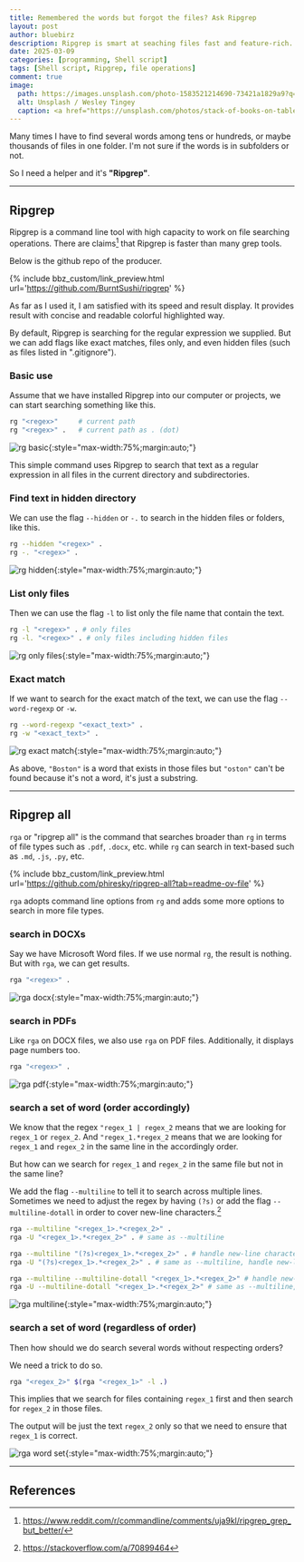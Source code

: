 ```yaml
---
title: Remembered the words but forgot the files? Ask Ripgrep
layout: post
author: bluebirz
description: Ripgrep is smart at seaching files fast and feature-rich.
date: 2025-03-09
categories: [programming, Shell script]
tags: [Shell script, Ripgrep, file operations]
comment: true
image:
  path: https://images.unsplash.com/photo-1583521214690-73421a1829a9?q=80&w=2070&auto=format&fit=crop&ixlib=rb-4.0.3&ixid=M3wxMjA3fDB8MHxwaG90by1wYWdlfHx8fGVufDB8fHx8fA%3D%3D
  alt: Unsplash / Wesley Tingey 
  caption: <a href="https://unsplash.com/photos/stack-of-books-on-table-snNHKZ-mGfE">Unsplash / Wesley Tingey</a>
---
```


Many times I have to find several words among tens or hundreds, or maybe thousands of files in one folder. I'm not sure if the words is in subfolders or not.

So I need a helper and it's **"Ripgrep"**.

---

## Ripgrep

Ripgrep is a command line tool with high capacity to work on file searching operations. There are claims[^1] that Ripgrep is faster than many grep tools.

Below is the github repo of the producer.

{% include bbz_custom/link_preview.html url='<https://github.com/BurntSushi/ripgrep>' %}

As far as I used it, I am satisfied with its speed and result display. It provides result with concise and readable colorful highlighted way.

By default, Ripgrep is searching for the regular expression we supplied. But we can add flags like exact matches, files only, and even hidden files (such as files listed in ".gitignore").

### Basic use

Assume that we have installed Ripgrep into our computer or projects, we can start searching something like this.

```sh
rg "<regex>"     # current path
rg "<regex>" .   # current path as . (dot)
```

![rg basic](https://bluebirzdotnet.s3.ap-southeast-1.amazonaws.com/ripgrep/01-rg-basic.png){:style="max-width:75%;margin:auto;"}

This simple command uses Ripgrep to search that text as a regular expression in all files in the current directory and subdirectories.

### Find text in hidden directory

We can use the flag `--hidden` or `-.` to search in the hidden files or folders, like this.

```sh
rg --hidden "<regex>" .
rg -. "<regex>" .
```

![rg hidden](https://bluebirzdotnet.s3.ap-southeast-1.amazonaws.com/ripgrep/02-rg-hidden.png){:style="max-width:75%;margin:auto;"}

### List only files

Then we can use the flag `-l` to list only the file name that contain the text.

```sh
rg -l "<regex>" . # only files
rg -l. "<regex>" . # only files including hidden files
```

![rg only files](https://bluebirzdotnet.s3.ap-southeast-1.amazonaws.com/ripgrep/03-rg-fileonly.png){:style="max-width:75%;margin:auto;"}

### Exact match

If we want to search for the exact match of the text, we can use the flag `--word-regexp` or `-w`.

```sh
rg --word-regexp "<exact_text>" .
rg -w "<exact_text>" .
```

![rg exact match](https://bluebirzdotnet.s3.ap-southeast-1.amazonaws.com/ripgrep/04-rg-exact.png){:style="max-width:75%;margin:auto;"}

As above, `"Boston"` is a word that exists in those files but `"oston"` can't be found because it's not a word, it's just a substring.

---

## Ripgrep all

`rga` or "ripgrep all" is the command that searches broader than `rg` in terms of file types such as `.pdf`, `.docx`, etc. while `rg` can search in text-based such as `.md`, `.js`, `.py`, etc.

{% include bbz_custom/link_preview.html url='<https://github.com/phiresky/ripgrep-all?tab=readme-ov-file>' %}

`rga` adopts command line options from `rg` and adds some more options to search in more file types.

### search in DOCXs

Say we have Microsoft Word files. If we use normal `rg`, the result is nothing. But with `rga`, we can get results.

```sh
rga "<regex>" .
```

![rga docx](https://bluebirzdotnet.s3.ap-southeast-1.amazonaws.com/ripgrep/05-rga-docx.png){:style="max-width:75%;margin:auto;"}

### search in PDFs

Like `rga` on DOCX files, we also use `rga` on PDF files. Additionally, it displays page numbers too.

```sh
rga "<regex>" .
```

![rga pdf](https://bluebirzdotnet.s3.ap-southeast-1.amazonaws.com/ripgrep/06-rga-pdf.png){:style="max-width:75%;margin:auto;"}

### search a set of word (order accordingly)

We know that the regex `"regex_1 | regex_2` means that we are looking for `regex_1` or `regex_2`. And `"regex_1.*regex_2` means that we are looking for `regex_1` and `regex_2` in the same line in the accordingly order.

But how can we search for `regex_1` and `regex_2` in the same file but not in the same line?

We add the flag `--multiline` to tell it to search across multiple lines. Sometimes we need to adjust the regex by having `(?s)` or add the flag `--multiline-dotall` in order to cover new-line characters.[^2]

```sh
rga --multiline "<regex_1>.*<regex_2>" .
rga -U "<regex_1>.*<regex_2>" . # same as --multiline

rga --multiline "(?s)<regex_1>.*<regex_2>" . # handle new-line characters
rga -U "(?s)<regex_1>.*<regex_2>" . # same as --multiline, handle new-line characters

rga --multiline --multiline-dotall "<regex_1>.*<regex_2>" # handle new-line characters.
rga -U --multiline-dotall "<regex_1>.*<regex_2>" # same as --multiline, handle new-line characters
```

![rga multiline](https://bluebirzdotnet.s3.ap-southeast-1.amazonaws.com/ripgrep/07-rga-pdf-multiline.png){:style="max-width:75%;margin:auto;"}

### search a set of word (regardless of order)

Then how should we do search several words without respecting orders?

We need a trick to do so.

```sh
rga "<regex_2>" $(rga "<regex_1>" -l .)
```

This implies that we search for files containing `regex_1` first and then search for `regex_2` in those files.

The output will be just the text `regex_2` only so that we need to ensure that `regex_1` is correct.

![rga word set](https://bluebirzdotnet.s3.ap-southeast-1.amazonaws.com/ripgrep/08-rga-pdf-wordset.png){:style="max-width:75%;margin:auto;"}

---

## References

[^1]: <https://www.reddit.com/r/commandline/comments/uja9kl/ripgrep_grep_but_better/>
[^2]: <https://stackoverflow.com/a/70899464>
